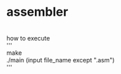 # assembler
<br>
how to execute<br>
'''<br>
make<br>
./main (input file_name except ".asm") <br>
'''<br>

